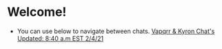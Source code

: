 # Welcome!
* You can use below to navigate between chats.
<a href="chats/vap-kyron.html">Vapqrr & Kyron Chat's Updated: 8:40 a.m EST 2/4/21</a>
